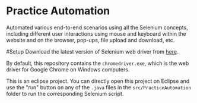 Practice Automation
==

Automated various end-to-end scenarios using all the Selenium concepts, including different user interactions using mouse and keyboard within the website and on the browser, pop-ups, file upload and download, etc.

#Setup
Download the latest version of Selenium web driver from [here](https://www.selenium.dev/downloads/). 

By default, this repository contains the `chromedriver.exe`, which is the web driver for Google Chrome on Windows computers. 

This is an eclipse project. You can directly open this project on Eclipse and use the "run" button on any of the `.java` files in the `src/PracticeAutomation` folder to run the corresponding Selenium script.
